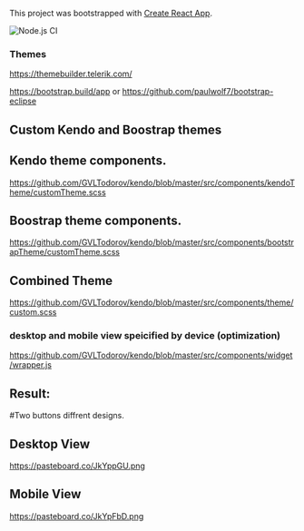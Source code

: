 This project was bootstrapped with [Create React App](https://github.com/facebook/create-react-app).

![Node.js CI](https://github.com/GVLTodorov/kendo/workflows/Node.js%20CI/badge.svg)

### Themes

https://themebuilder.telerik.com/

https://bootstrap.build/app or https://github.com/paulwolf7/bootstrap-eclipse

## Custom Kendo and Boostrap themes

## Kendo theme components.
https://github.com/GVLTodorov/kendo/blob/master/src/components/kendoTheme/customTheme.scss

## Boostrap theme components.
https://github.com/GVLTodorov/kendo/blob/master/src/components/bootstrapTheme/customTheme.scss

## Combined Theme
https://github.com/GVLTodorov/kendo/blob/master/src/components/theme/custom.scss

### desktop and mobile view speicified by device (optimization)
https://github.com/GVLTodorov/kendo/blob/master/src/components/widget/wrapper.js

## Result:
#Two buttons diffrent designs.


## Desktop View
https://pasteboard.co/JkYppGU.png

## Mobile View
https://pasteboard.co/JkYpFbD.png

